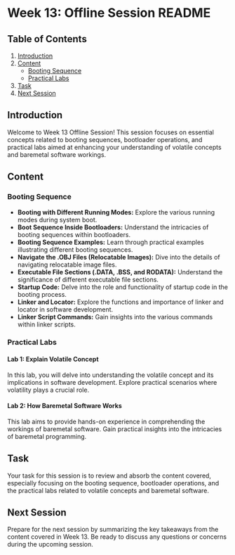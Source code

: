 # Week 13: Offline Session README

## Table of Contents
1. [Introduction](#introduction)
2. [Content](#content)
   - [Booting Sequence](#booting-sequence)
   - [Practical Labs](#practical-labs)
3. [Task](#task)
4. [Next Session](#next-session)

## Introduction
Welcome to Week 13 Offline Session! This session focuses on essential concepts related to booting sequences, bootloader operations, and practical labs aimed at enhancing your understanding of volatile concepts and baremetal software workings.

## Content

### Booting Sequence
- **Booting with Different Running Modes:** Explore the various running modes during system boot.
- **Boot Sequence Inside Bootloaders:** Understand the intricacies of booting sequences within bootloaders.
- **Booting Sequence Examples:** Learn through practical examples illustrating different booting sequences.
- **Navigate the .OBJ Files (Relocatable Images):** Dive into the details of navigating relocatable image files.
- **Executable File Sections (.DATA, .BSS, and RODATA):** Understand the significance of different executable file sections.
- **Startup Code:** Delve into the role and functionality of startup code in the booting process.
- **Linker and Locator:** Explore the functions and importance of linker and locator in software development.
- **Linker Script Commands:** Gain insights into the various commands within linker scripts.

### Practical Labs
#### Lab 1: Explain Volatile Concept
In this lab, you will delve into understanding the volatile concept and its implications in software development. Explore practical scenarios where volatility plays a crucial role.

#### Lab 2: How Baremetal Software Works
This lab aims to provide hands-on experience in comprehending the workings of baremetal software. Gain practical insights into the intricacies of baremetal programming.

## Task
Your task for this session is to review and absorb the content covered, especially focusing on the booting sequence, bootloader operations, and the practical labs related to volatile concepts and baremetal software.

## Next Session
Prepare for the next session by summarizing the key takeaways from the content covered in Week 13. Be ready to discuss any questions or concerns during the upcoming session.
